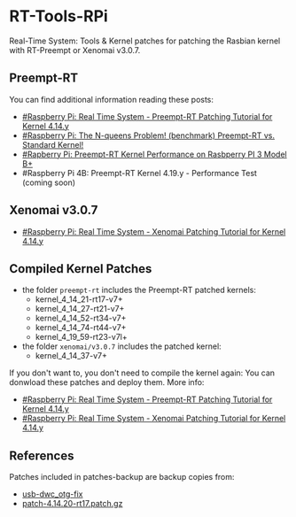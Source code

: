 # RT-Tools-RPi

Real-Time System: Tools & Kernel patches for patching the Rasbian kernel with RT-Preempt or Xenomai v3.0.7.

## Preempt-RT
You can find additional information reading these posts:
* [#Raspberry Pi: Real Time System - Preempt-RT Patching Tutorial for Kernel 4.14.y](https://lemariva.com/blog/2018/07/raspberry-pi-preempt-rt-patching-tutorial-for-kernel-4-14-y)
* [#Raspberry Pi: The N-queens Problem! (benchmark) Preempt-RT vs. Standard Kernel!](https://lemariva.com/blog/2018/04/raspberry-pi-the-n-queens-problem-performance-test)
* [#Rapberry Pi: Preempt-RT Kernel Performance on Rasbperry PI 3 Model B+](https://lemariva.com/blog/2018/04/rapberry-pi-preempt-rt-kernel-performance-on-rasbperry-pi-3-model-b)
* #Raspberry Pi 4B: Preempt-RT Kernel 4.19.y - Performance Test (coming soon)

## Xenomai v3.0.7
* [#Raspberry Pi: Real Time System - Xenomai Patching Tutorial for Kernel 4.14.y](https://lemariva.com/blog/2018/07/raspberry-pi-xenomai-patching-tutorial-for-kernel-4-14-y)

## Compiled Kernel Patches
* the folder `preempt-rt` includes the Preempt-RT patched kernels:
  * kernel_4_14_21-rt17-v7+	
  * kernel_4_14_27-rt21-v7+
  * kernel_4_14_52-rt34-v7+
  * kernel_4_14_74-rt44-v7+
  * kernel_4_19_59-rt23-v7l+
* the folder `xenomai/v3.0.7` includes the patched kernel:
  * kernel_4_14_37-v7+
  
If you don't want to, you don't need to compile the kernel again: You can donwload these patches and deploy them. More info:
* [#Raspberry Pi: Real Time System - Preempt-RT Patching Tutorial for Kernel 4.14.y](https://lemariva.com/blog/2018/07/raspberry-pi-preempt-rt-patching-tutorial-for-kernel-4-14-y)
* [#Raspberry Pi: Real Time System - Xenomai Patching Tutorial for Kernel 4.14.y](https://lemariva.com/blog/2018/07/raspberry-pi-xenomai-patching-tutorial-for-kernel-4-14-y)

## References
Patches included in patches-backup are backup copies from:
* [usb-dwc_otg-fix](https://raw.githubusercontent.com/fedberry/kernel/master/usb-dwc_otg-fix-system-lockup-when-interrupts-are-threaded.patch)
* [patch-4.14.20-rt17.patch.gz](https://www.kernel.org/pub/linux/kernel/projects/rt/4.14/patch-4.14.20-rt17.patch.gz)
